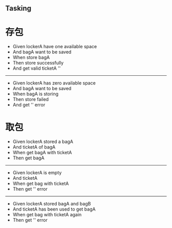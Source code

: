 ## Tasking
 # 存包
   * Given lockerA have one available space
   * And bagA want to be saved
   * When store bagA
   * Then store successfully
   * And get valid ticketA '<ticketNumber>'
   
  --------------
  * Given lockerA has zero available space
  * And bagA want to be saved
  * When bagA is storing
  * Then store failed
  * And get '<No available space>' error 
   
 # 取包
 
  * Given lockerA stored a bagA
  * And ticketA of bagA
  * When get bagA with ticketA
  * Then get bagA
  
  --------------
  
  * Given lockerA is empty
  * And ticketA
  * When get bag with ticketA
  * Then get '<Invalid ticket>' error 
  
  --------------
  
  * Given lockerA stored bagA and bagB
  * And ticketA has been used to get bagA
  * When get bag with ticketA again
  * Then get '<Invalid ticket>' error
   